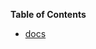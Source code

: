 <!-- START doctoc generated TOC please keep comment here to allow auto update -->
<!-- DON'T EDIT THIS SECTION, INSTEAD RE-RUN doctoc TO UPDATE -->
**Table of Contents**

- [docs](#docs)

<!-- END doctoc generated TOC please keep comment here to allow auto update -->

